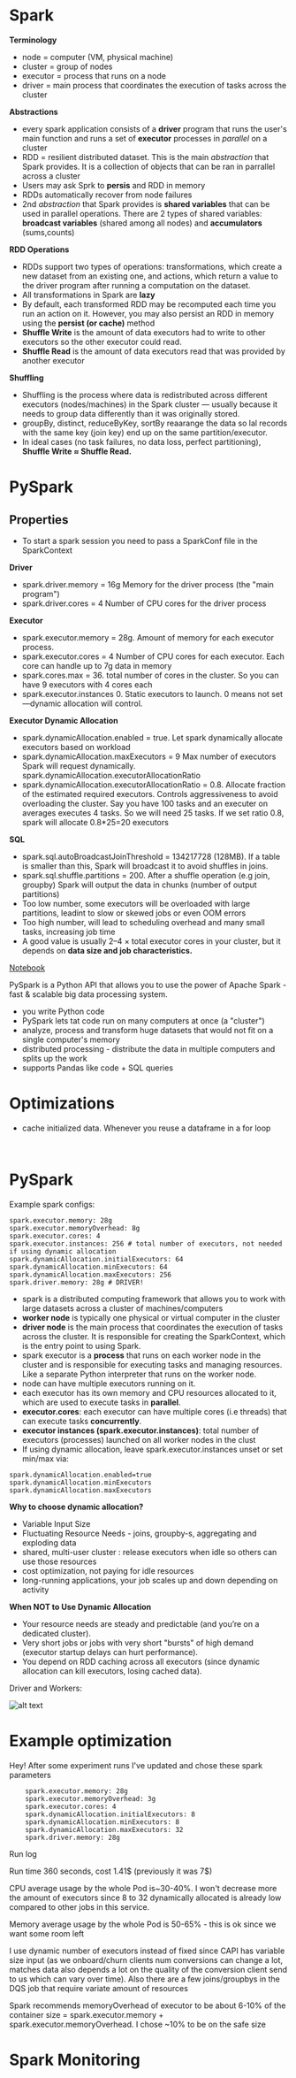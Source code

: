 
# Spark

**Terminology**
- node = computer (VM, physical machine)
- cluster = group of nodes
- executor = process that runs on a node
- driver = main process that coordinates the execution of tasks across the cluster

**Abstractions**

- every spark application consists of a **driver** program that runs the user's main function and runs a set of **executor** processes in *parallel* on a cluster
- RDD = resilient distributed dataset. This is the main *abstraction* that Spark provides. It is a collection of objects that can be ran in parrallel across a cluster
- Users may ask Sprk to **persis** and RDD in memory
- RDDs automatically recover from node failures
- 2nd *abstraction* that Spark provides is **shared variables** that can be used in parallel operations. There are 2 types of shared variables: **broadcast variables** (shared among all nodes) and **accumulators** (sums,counts)


**RDD Operations**

- RDDs support two types of operations: transformations, which create a new dataset from an existing one, and actions, which return a value to the driver program after running a computation on the dataset. 
- All transformations in Spark are **lazy**
- By default, each transformed RDD may be recomputed each time you run an action on it. However, you may also persist an RDD in memory using the **persist (or cache)** method
- **Shuffle Write** is the amount of data executors had to write to other executors so the other executor could read.
- **Shuffle Read** is the amount of data executors read that was provided by another executor


**Shuffling**
- Shuffling is the process where data is redistributed across different executors (nodes/machines) in the Spark cluster — usually because it needs to group data differently than it was originally stored.
- groupBy, distinct, reduceByKey, sortBy reaarange the data so lal records with the same key (join key) end up on the same partition/executor.
- In ideal cases (no task failures, no data loss, perfect partitioning), **Shuffle Write ≈ Shuffle Read.**


# PySpark

## Properties

- To start a spark session you need to pass a SparkConf file in the SparkContext

**Driver**

- spark.driver.memory = 16g Memory for the driver process (the "main program")
- spark.driver.cores = 4 Number of CPU cores for the driver process

**Executor**
- spark.executor.memory = 28g. Amount of memory for each executor process.
- spark.executor.cores = 4 Number of CPU cores for each executor. Each core can handle up to 7g data in memory
- spark.cores.max = 36. total number of cores in the cluster. So you can have 9 executors with 4 cores each
- spark.executor.instances 0. Static executors to launch. 0 means not set—dynamic allocation will control.

**Executor Dynamic Allocation**
- spark.dynamicAllocation.enabled = true. Let spark dynamically allocate executors based on workload
- spark.dynamicAllocation.maxExecutors = 9 Max number of executors Spark will request dynamically.
spark.dynamicAllocation.executorAllocationRatio
- spark.dynamicAllocation.executorAllocationRatio = 0.8. Allocate fraction of the estimated required executors. Controls aggressiveness to avoid overloading the cluster.
Say you have 100 tasks and an executer on averages executes 4 tasks. So we will need 25 tasks. If we set ratio 0.8, spark will allocate 0.8*25=20 executors

**SQL**
- spark.sql.autoBroadcastJoinThreshold = 134217728 (128MB). If a table is smaller than this, Spark will broadcast it to avoid shuffles in joins.
- spark.sql.shuffle.partitions = 200. After a shuffle operation (e.g join, groupby) Spark will output the data in chunks (number of output partitions)
- Too low number, some executors will be overloaded with large partitions, leadint to slow or skewed jobs or even OOM errors
- Too high number, will lead to scheduling overhead and many small tasks, increasing job time
- A good value is usually 2–4 × total executor cores in your cluster, but it depends on **data size and job characteristics.**

[Notebook](https://drive.google.com/file/d/1Dz5x9OPOYFs0nczzfeR7QBNY_tbB11v8/view?usp=drive_link)

PySpark is a Python API that allows you to use the power of Apache Spark - fast & scalable big data processing system.
- you write Python code
- PySpark lets tat code run on many computers at once (a "cluster")
- analyze, process and transform huge datasets that would not fit on a single computer's memory
- distributed processing - distribute the data in multiple computers and splits up the work
- supports Pandas like code + SQL queries

# Optimizations


- cache initialized data. Whenever you reuse a dataframe in a for loop 
```python
 
```



# PySpark

Example spark configs:

    spark.executor.memory: 28g
    spark.executor.memoryOverhead: 8g
    spark.executor.cores: 4
    spark.executor.instances: 256 # total number of executors, not needed if using dynamic allocation
    spark.dynamicAllocation.initialExecutors: 64
    spark.dynamicAllocation.minExecutors: 64
    spark.dynamicAllocation.maxExecutors: 256
    spark.driver.memory: 28g # DRIVER!

- spark is a distributed computing framework that allows you to work with large datasets across a cluster of machines/computers
- **worker node** is typically one physical or virtual computer in the cluster
- **driver node** is the main process that coordinates the execution of tasks across the cluster. It is responsible for creating the SparkContext, which is the entry point to using Spark.
- spark executor is a **process** that runs on each worker node in the cluster and is responsible for executing tasks and managing resources. Like a separate Python interpreter that runs on the worker node.
- node can have multiple executors running on it.
- each executor has its own memory and CPU resources allocated to it, which are used to execute tasks in **parallel**.
- **executor.cores**: each executor can have multiple cores (i.e threads) that can execute tasks **concurrently**.
- **executor instances (spark.executor.instances)**: total number of executors (processes) launched on all worker nodes in the clust
- If using dynamic allocation, leave spark.executor.instances unset or set min/max via:
```
spark.dynamicAllocation.enabled=true
spark.dynamicAllocation.minExecutors
spark.dynamicAllocation.maxExecutors
```


**Why to choose dynamic allocation?**
- Variable Input Size
- Fluctuating Resource Needs - joins, groupby-s, aggregating and exploding data
- shared, multi-user cluster : release executors when idle so others can use those resources
- cost optimization, not paying for idle resources
- long-running applications, your job scales up and down depending on activity

**When NOT to Use Dynamic Allocation**
- Your resource needs are steady and predictable (and you’re on a dedicated cluster).
- Very short jobs or jobs with very short "bursts" of high demand (executor startup delays can hurt performance).
- You depend on RDD caching across all executors (since dynamic allocation can kill executors, losing cached data).

Driver and Workers:

![alt text](./assets/images/spark_driver_worker.png)


# Example optimization

Hey! After some experiment runs I've updated and chose these spark parameters

        spark.executor.memory: 28g
        spark.executor.memoryOverhead: 3g
        spark.executor.cores: 4
        spark.dynamicAllocation.initialExecutors: 8
        spark.dynamicAllocation.minExecutors: 8
        spark.dynamicAllocation.maxExecutors: 32
        spark.driver.memory: 28g
Run log

Run time 360 seconds, cost 1.41$ (previously it was 7$)

CPU average usage by the whole Pod is~30-40%. I won't decrease more the amount of executors since 8 to 32 dynamically allocated is already low compared to other jobs in this service.

Memory average usage by the whole Pod is 50-65% - this is ok since we want some room left

I use dynamic number of executors instead of fixed since CAPI has variable size input (as we onboard/churn clients num conversions can change a lot, matches data also depends a lot on the quality of the conversion client send to us which can vary over time). Also there are a few joins/groupbys in the DQS job that require variate amount of resources

Spark recommends memoryOverhead of executor to be about 6-10% of the container size = spark.executor.memory + spark.executor.memoryOverhead. I chose ~10% to be on the safe size


# Spark Monitoring

